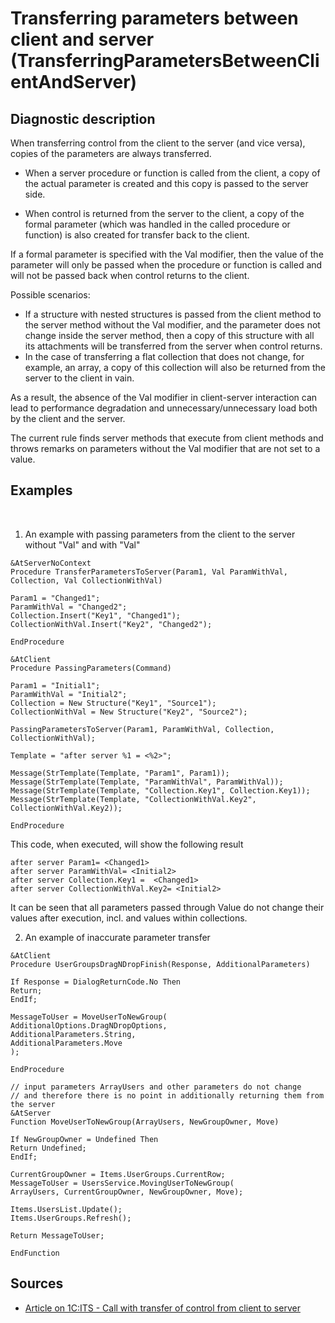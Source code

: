# Transferring parameters between client and server (TransferringParametersBetweenClientAndServer)

<!-- Blocks above are included automatically, do not touch -->
## Diagnostic description
<!-- Diagnostic description is filled in manually. It is necessary to describe the meaning an understandable language -->

When transferring control from the client to the server (and vice versa), copies of the parameters are always transferred.

- When a server procedure or function is called from the client, a copy of the actual parameter is created and this copy is passed to the server side.

- When control is returned from the server to the client, a copy of the formal parameter (which was handled in the called procedure or function) is also created for transfer back to the client.

If a formal parameter is specified with the Val modifier, then the value of the parameter will only be passed when the procedure or function is called and will not be passed back when control returns to the client.

Possible scenarios:

- If a structure with nested structures is passed from the client method to the server method without the Val modifier, and the parameter does not change inside the server method, then a copy of this structure with all its attachments will be transferred from the server when control returns.
- In the case of transferring a flat collection that does not change, for example, an array, a copy of this collection will also be returned from the server to the client in vain.

As a result, the absence of the Val modifier in client-server interaction can lead to performance degradation and unnecessary/unnecessary load both by the client and the server.

The current rule finds server methods that execute from client methods and throws remarks on parameters without the Val modifier that are not set to a value.

## Examples 
<!-- This section contains examples for which the diagnostics work, and you can also give an example of how to fix the situation -->
 
1. An example with passing parameters from the client to the server without "Val" and with "Val"
```bsl
&AtServerNoContext
Procedure TransferParametersToServer(Param1, Val ParamWithVal, Collection, Val CollectionWithVal)

Param1 = "Changed1";
ParamWithVal = "Changed2";
Collection.Insert("Key1", "Changed1");
CollectionWithVal.Insert("Key2", "Changed2");

EndProcedure

&AtClient
Procedure PassingParameters(Command)

Param1 = "Initial1";
ParamWithVal = "Initial2";
Collection = New Structure("Key1", "Source1");
CollectionWithVal = New Structure("Key2", "Source2");

PassingParametersToServer(Param1, ParamWithVal, Collection, CollectionWithVal);

Template = "after server %1 = <%2>";

Message(StrTemplate(Template, "Param1", Param1));
Message(StrTemplate(Template, "ParamWithVal", ParamWithVal));
Message(StrTemplate(Template, "Collection.Key1", Collection.Key1));
Message(StrTemplate(Template, "CollectionWithVal.Key2", CollectionWithVal.Key2));

EndProcedure

```
This code, when executed, will show the following result
```
after server Param1= <Changed1>
after server ParamWithVal= <Initial2>
after server Collection.Key1 =  <Changed1>
after server CollectionWithVal.Key2= <Initial2>
```
It can be seen that all parameters passed through Value do not change their values after execution, incl. and values within collections.

2. An example of inaccurate parameter transfer
```bsl
&AtClient
Procedure UserGroupsDragNDropFinish(Response, AdditionalParameters)

If Response = DialogReturnCode.No Then
Return;
EndIf;

MessageToUser = MoveUserToNewGroup(
AdditionalOptions.DragNDropOptions,
AdditionalParameters.String,
AdditionalParameters.Move
);

EndProcedure

// input parameters ArrayUsers and other parameters do not change
// and therefore there is no point in additionally returning them from the server
&AtServer
Function MoveUserToNewGroup(ArrayUsers, NewGroupOwner, Move)

If NewGroupOwner = Undefined Then
Return Undefined;
EndIf;

CurrentGroupOwner = Items.UserGroups.CurrentRow;
MessageToUser = UsersService.MovingUserToNewGroup(
ArrayUsers, CurrentGroupOwner, NewGroupOwner, Move);

Items.UsersList.Update();
Items.UserGroups.Refresh();

Return MessageToUser;

EndFunction
```
## Sources 
<!-- It is necessary to provide links to all sources from which information was obtained to create diagnostics -->
<!-- Sample sources

* Source: [Standard: Module texts](https://its.1c.ru/db/v8std#content:456:hdoc) 
* Useful information: [Refusal to use modal windows](https://its.1c.ru/db/metod8dev#content:5272:hdoc) 
* Source: [Cognitive complexity, ver. 1.4](https://www.sonarsource.com/docs/CognitiveComplexity.pdf) -->

- [Article on 1C:ITS - Call with transfer of control from client to server](https://its.1c.ru/db/v8318doc#bookmark:dev:TI000000153)
